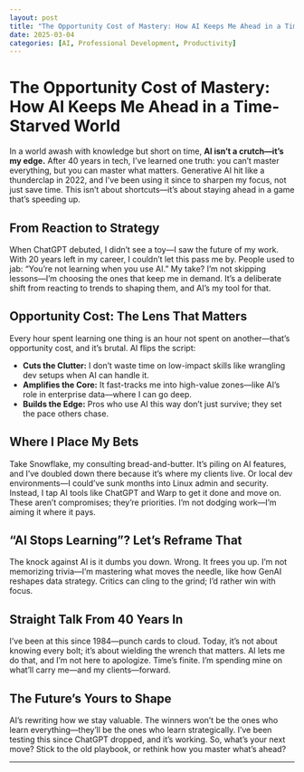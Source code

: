 ```yaml
---
layout: post
title: "The Opportunity Cost of Mastery: How AI Keeps Me Ahead in a Time-Starved World"
date: 2025-03-04
categories: [AI, Professional Development, Productivity]
---
```


# The Opportunity Cost of Mastery: How AI Keeps Me Ahead in a Time-Starved World

In a world awash with knowledge but short on time, **AI isn’t a crutch—it’s my edge.** After 40 years in tech, I’ve learned one truth: you can’t master everything, but you can master what matters. Generative AI hit like a thunderclap in 2022, and I’ve been using it since to sharpen my focus, not just save time. This isn’t about shortcuts—it’s about staying ahead in a game that’s speeding up.

## From Reaction to Strategy
When ChatGPT debuted, I didn’t see a toy—I saw the future of my work. With 20 years left in my career, I couldn’t let this pass me by. People used to jab: “You’re not learning when you use AI.” My take? I’m not skipping lessons—I’m choosing the ones that keep me in demand. It’s a deliberate shift from reacting to trends to shaping them, and AI’s my tool for that.

## Opportunity Cost: The Lens That Matters
Every hour spent learning one thing is an hour not spent on another—that’s opportunity cost, and it’s brutal. AI flips the script:
- **Cuts the Clutter:** I don’t waste time on low-impact skills like wrangling dev setups when AI can handle it.
- **Amplifies the Core:** It fast-tracks me into high-value zones—like AI’s role in enterprise data—where I can go deep.
- **Builds the Edge:** Pros who use AI this way don’t just survive; they set the pace others chase.

## Where I Place My Bets
Take Snowflake, my consulting bread-and-butter. It’s piling on AI features, and I’ve doubled down there because it’s where my clients live. Or local dev environments—I could’ve sunk months into Linux admin and security. Instead, I tap AI tools like ChatGPT and Warp to get it done and move on. These aren’t compromises; they’re priorities. I’m not dodging work—I’m aiming it where it pays.

## “AI Stops Learning”? Let’s Reframe That
The knock against AI is it dumbs you down. Wrong. It frees you up. I’m not memorizing trivia—I’m mastering what moves the needle, like how GenAI reshapes data strategy. Critics can cling to the grind; I’d rather win with focus.

## Straight Talk From 40 Years In
I’ve been at this since 1984—punch cards to cloud. Today, it’s not about knowing every bolt; it’s about wielding the wrench that matters. AI lets me do that, and I’m not here to apologize. Time’s finite. I’m spending mine on what’ll carry me—and my clients—forward.

## The Future’s Yours to Shape
AI’s rewriting how we stay valuable. The winners won’t be the ones who learn everything—they’ll be the ones who learn strategically. I’ve been testing this since ChatGPT dropped, and it’s working. So, what’s your next move? Stick to the old playbook, or rethink how you master what’s ahead?

---